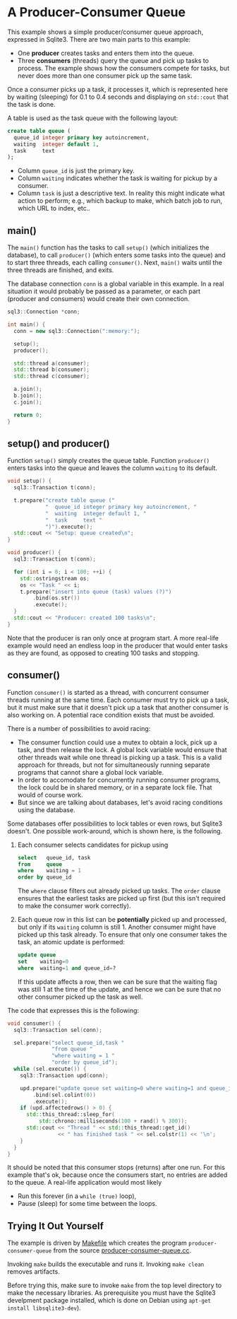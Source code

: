# A Producer-Consumer Queue

This example shows a simple producer/consumer queue approach, expressed
in Sqlite3. There are two main parts to this example:

*  One **producer** creates tasks and enters them into the queue.
*  Three **consumers** (threads) query the queue and pick up tasks to process.
   The example shows how the consumers compete for tasks, but never does more
   than one consumer pick up the same task.
   
Once a consumer picks up a task, it processes it, which is represented here
by waiting (sleeping) for 0.1 to 0.4 seconds and displaying on `std::cout` that
the task is done.

A table is used as the task queue with the following layout:

```sql
create table queue (
  queue_id integer primary key autoincrement,
  waiting  integer default 1,
  task     text
);
```

*  Column `queue_id` is just the primary key.
*  Column `waiting` indicates whether the task is waiting for pickup by a
   consumer.
*  Column `task` is just a descriptive text. In reality this might indicate
   what action to perform; e.g., which backup to make, which batch job to
   run, which URL to index, etc..
   
## main()

The `main()` function has the tasks to call `setup()` (which initializes the
database), to call `producer()` (which enters some tasks into the queue) and
to start three threads, each calling `consumer()`. Next, `main()` waits until
the three threads are finished, and exits. 

The database connection `conn` is a global variable in this example. In a real
situation it would probably be passed as a parameter, or each part (producer and
consumers) would create their own connection.

```c++
sql3::Connection *conn;

int main() {
  conn = new sql3::Connection(":memory:");

  setup();
  producer();

  std::thread a(consumer);
  std::thread b(consumer);
  std::thread c(consumer);

  a.join();
  b.join();
  c.join();

  return 0;
}
```

## setup() and producer()

Function `setup()` simply creates the queue table. Function `producer()` enters
tasks into the queue and leaves the column `waiting` to its default.

```c++
void setup() {
  sql3::Transaction t(conn);

  t.prepare("create table queue ("
            "  queue_id integer primary key autoincrement, "
            "  waiting  integer default 1, "
            "  task     text "
            ")").execute();
  std::cout << "Setup: queue created\n";
}

void producer() {
  sql3::Transaction t(conn);

  for (int i = 0; i < 100; ++i) {
    std::ostringstream os;
    os << "Task " << i;
    t.prepare("insert into queue (task) values (?)")
        .bind(os.str())
        .execute();
  }
  std::cout << "Producer: created 100 tasks\n";
}
```

Note that the producer is ran only once at program start. A more real-life
example would need an endless loop in the producer that would enter tasks as
they are found, as opposed to creating 100 tasks and stopping.

## consumer()

Function `consumer()` is started as a thread, with concurrent consumer threads
running at the same time. Each consumer must try to pick up a task, but it
must make sure that it doesn't pick up a task that another consumer is also
working on. A potential race condition exists that must be avoided.

There is a number of possibilities to avoid racing:

*  The consumer function could use a mutex to obtain a lock, pick up a task,
   and then release the lock. A global lock variable would ensure that
   other threads wait while one thread is picking up a task. This is a valid
   approach for threads, but not for simultaneously running separate programs
   that cannot share a global lock variable.
*  In order to accomodate for concurrently running consumer programs, the lock
   could be in shared memory, or in a separate lock file. That would of course
   work.
*  But since we are talking about databases, let's avoid racing conditions
   using the database. 
   
Some databases offer possibilities to lock tables or even rows, but Sqlite3
doesn't. One possible work-around, which is shown here, is the following.

1. Each consumer selects candidates for pickup using

   ```sql
   select   queue_id, task
   from     queue 
   where    waiting = 1 
   order by queue_id
   ``` 
   
   The `where` clause 
   filters out already picked up tasks. The `order` clause ensures that the
   earliest tasks are picked up first (but this isn't required to make the
   consumer work correctly).
   
1. Each queue row in this list can be **potentially** picked up and processed,
   but only if its `waiting` column is still 1. Another consumer might have
   picked up this task already. To ensure that only one consumer takes the
   task, an atomic update is performed:
   
   ```sql
   update queue 
   set    waiting=0 
   where  waiting=1 and queue_id=?
   ```
   
   If this update affects a row, then we can be sure that the waiting flag was
   still 1 at the time of the update, and hence we can be sure that no other
   consumer picked up the task as well.
   
The code that expresses this is the following:

```c++
void consumer() {
  sql3::Transaction sel(conn);

  sel.prepare("select queue_id,task "
              "from queue "
              "where waiting = 1 "
              "order by queue_id");
  while (sel.execute()) {
    sql3::Transaction upd(conn);

    upd.prepare("update queue set waiting=0 where waiting=1 and queue_id=?")
        .bind(sel.colint(0))
        .execute();
    if (upd.affectedrows() > 0) {
      std::this_thread::sleep_for(
          std::chrono::milliseconds(100 + rand() % 300));
      std::cout << "Thread " << std::this_thread::get_id()
                << " has finished task " << sel.colstr(1) << '\n';
    }
  }
}
```

It should be noted that this consumer stops (returns) after one run. For this
example that's ok, because once the consumers start, no entries are added to the
queue. A real-life application would most likely

*  Run this forever (in a `while (true)` loop),
*  Pause (sleep) for some time between the loops.

## Trying It Out Yourself

The example is driven by [Makefile](Makefile) which creates the program
`producer-consumer-queue` from the source
[producer-consumer-queue.cc](producer-consumer-queue.cc). 

Invoking `make` builds the executable and runs it. Invoking `make clean` removes
artifacts.

Before trying this, make sure to invoke `make` from the top level directory to
make the necessary libraries. As prerequisite you must have the Sqlite3
develpment package installed, which is done on Debian using `apt-get install
libsqlite3-dev`).
